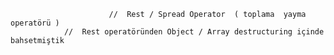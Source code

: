                           //  Rest / Spread Operator  ( toplama  yayma operatörü )
                //  Rest operatöründen Object / Array destructuring içinde bahsetmiştik
